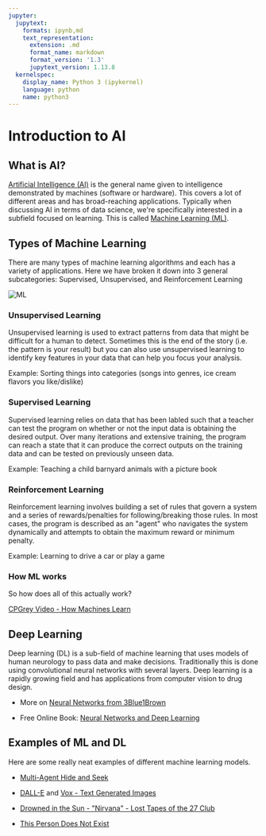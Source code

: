 ```yaml
---
jupyter:
  jupytext:
    formats: ipynb,md
    text_representation:
      extension: .md
      format_name: markdown
      format_version: '1.3'
      jupytext_version: 1.13.8
  kernelspec:
    display_name: Python 3 (ipykernel)
    language: python
    name: python3
---
```


# Introduction to AI


## What is AI?


[Artificial Intelligence (AI)](https://en.wikipedia.org/wiki/Artificial_intelligence) is the general name given to intelligence demonstrated by machines (software or hardware). This covers a lot of different areas and has broad-reaching applications. Typically when discussing AI in terms of data science, we're specifically interested in a subfield focused on learning. This is called [Machine Learning (ML)](https://en.wikipedia.org/wiki/Machine_learning).


## Types of Machine Learning


There are many types of machine learning algorithms and each has a variety of applications. Here we have broken it down into 3 general subcategories: Supervised, Unsupervised, and Reinforcement Learning


![ML](images/machine-learning1-1.png)


### Unsupervised Learning


Unsupervised learning is used to extract patterns from data that might be difficult for a human to detect. Sometimes this is the end of the story (i.e. the pattern is your result) but you can also use unsupervised learning to identify key features in your data that can help you focus your analysis.


Example: Sorting things into categories (songs into genres, ice cream flavors you like/dislike)


### Supervised Learning


Supervised learning relies on data that has been labled such that a teacher can test the program on whether or not the input data is obtaining the desired output. Over many iterations and extensive training, the program can reach a state that it can produce the correct outputs on the training data and can be tested on previously unseen data.


Example: Teaching a child barnyard animals with a picture book


### Reinforcement Learning


Reinforcement learning involves building a set of rules that govern a system and a series of rewards/penalties for following/breaking those rules. In most cases, the program is described as an "agent" who navigates the system dynamically and attempts to obtain the maximum reward or minimum penalty.


Example: Learning to drive a car or play a game


### How ML works


So how does all of this actually work?

[CPGrey Video - How Machines Learn](https://youtu.be/R9OHn5ZF4Uo)



## Deep Learning


Deep learning (DL) is a sub-field of machine learning that uses models of human neurology to pass data and make decisions. Traditionally this is done using convolutional neural networks with several layers. Deep learning is a rapidly growing field and has applications from computer vision to drug design.

- More on [Neural Networks from 3Blue1Brown](https://www.3blue1brown.com/lessons/neural-networks)

- Free Online Book: [Neural Networks and Deep Learning](http://neuralnetworksanddeeplearning.com)


## Examples of ML and DL


Here are some really neat examples of different machine learning models. 

- [Multi-Agent Hide and Seek](https://www.youtube.com/watch?v=kopoLzvh5jY)

- [DALL-E](https://openai.com/blog/dall-e/) and [Vox - Text Generated Images](https://www.youtube.com/watch?v=SVcsDDABEkM)

- [Drowned in the Sun - "Nirvana" - Lost Tapes of the 27 Club](https://www.youtube.com/watch?v=tjzOzuKQhSM)

- [This Person Does Not Exist](https://this-person-does-not-exist.com/en)
